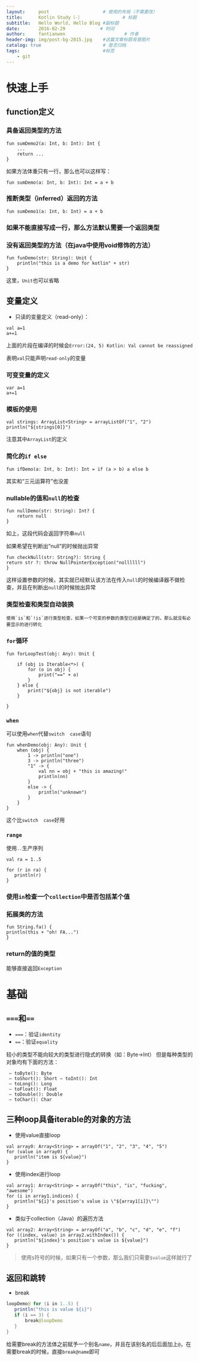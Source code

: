 ```yaml
---
layout:     post                    # 使用的布局（不需要改）
title:      Kotlin Study（-）               # 标题 
subtitle:   Hello World, Hello Blog #副标题
date:       2016-02-29             # 时间
author:     fantianwen                      # 作者
header-img: img/post-bg-2015.jpg    #这篇文章标题背景图片
catalog: true                       # 是否归档
tags:                               #标签
    - git
---
```


# 快速上手

## function定义

### 具备返回类型的方法

```
fun sumDemo2(a: Int, b: Int): Int {
    ...
    return ...
}
```

如果方法体重只有一行，那么也可以这样写：
	
```
fun sumDemo(a: Int, b: Int): Int = a + b
```
### 推断类型（inferred）返回的方法

```
fun sumDemo1(a: Int, b: Int) = a + b
```
	
### 如果不能直接写成一行，那么方法默认需要一个返回类型
### 没有返回类型的方法（在java中使用void修饰的方法）

```
fun funDemo(str: String): Unit {
    println("this is a demo for kotlin" + str)
}
```
	
这里，`Unit`也可以省略

<!-- more -->

## 变量定义

- 只读的变量定义（read-only）：

```
val a=1
a+=1
```
上面的片段在编译的时候会`Error:(24, 5) Kotlin: Val cannot be reassigned`
	
表明`val`只能声明`read-only`的变量
	
### 可变变量的定义
 
```
var a=1
a+=1
```	
	
### 模板的使用

```
val strings: ArrayList<String> = arrayListOf("1", "2")
println("${strings[0]}")
```
	
注意其中`ArrayList`的定义
	
### 简化的`if else`

```
fun ifDemo(a: Int, b: Int): Int = if (a > b) a else b
```	
	
其实和“三元运算符”也没差
	
### nullable的值和`null`的检查

```
fun nullDemo(str: String): Int? {
    return null
}
```	
	
如上，这段代码会返回字符串`null`
	
如果希望在判断出“null”的时候抛出异常
	
```
fun checkNull(str: String?): String {
return str ?: throw NullPointerException("nollllll")
}
```
	
这样设置参数的时候，其实就已经默认该方法在传入`null`的时候编译器不做检查，并且在判断出`null`的时候抛出异常
	
### 类型检查和类型自动装换

	使用`is`和`!is`进行类型检查，如果一个可变的参数的类型已经是确定了的，那么就没有必要显示的进行转化
	
	
### `for`循环

```
fun forLoopTest(obj: Any): Unit {
	
    if (obj is Iterable<*>) {
        for (o in obj) {
            print("==" + o)
        }
    } else {
        print("${obj} is not iterable")
    }
	
}
```	
	
### `when`
	
可以使用`when`代替`switch  case`语句
	
```
fun whenDemo(obj: Any): Unit {
    when (obj) {
        1 -> println("one")
        3 -> println("three")
        "1" -> {
            val nn = obj + "this is amazing!"
            println(nn)
        }
        else -> {
            println("unknown")
        }
    }
}
```	
	
这个比`switch  case`好用

### `range`
	
使用`..`生产序列
	
```
val ra = 1..5

for (r in ra) {
   println(r)
}
```
	
### 使用`in`检查一个`collection`中是否包括某个值
	

### 拓展类的方法

```
fun String.fa() {
println(this + "oh! FA...")
}
```	

### return的值的类型

能够直接返回`Exception`
	
		
# 基础

## `===`和`==`

- `===`：验证`identity`
- `==`：验证`equality`

较小的类型不能向较大的类型进行隐式的转换（如：Byte->Int）
但是每种类型的对象均有下面的方法：

	 
	 — toByte(): Byte	 — toShort(): Short — toInt(): Int	 — toLong(): Long	 — toFloat(): Float 
	 — toDouble(): Double 
	 — toChar(): Char
	 
	
## 三种loop具备iterable的对象的方法
	
- 使用value直接loop
	
```
val array0: Array<String> = arrayOf("1", "2", "3", "4", "5")
for (value in array0) {
   println("item is ${value}")
}
```
	
- 使用index进行loop
	
```
val array1: Array<String> = arrayOf("this", "is", "fucking", "awesome")
for (i in array1.indices) {
   println("${i}'s position's value is \"${array1[i]}\"")
}
```
	
- 类似于collection（Java）的遍历方法

```
val array2: Array<String> = arrayOf("a", "b", "c", "d", "e", "f")
for ((index, value) in array2.withIndex()) {
   println("${index}'s position's value is ${value}")
}
```
	
> 使用`$`符号的时候，如果只有一个参数，那么我们只需要`$value`这样就行了

## 返回和跳转
	
- break
	
```java
loopDemo@ for (i in 1..5) {
   println("this is value ${i}")
   if (i == 3) {
       break@loopDemo
   }
}
```
	
给需要break的方法体之前赋予一个别名`name`，并且在该别名的后后面加上`@`，在需要break的时候，直接`break@name`即可
	
	
	

	
	
	

	
	



